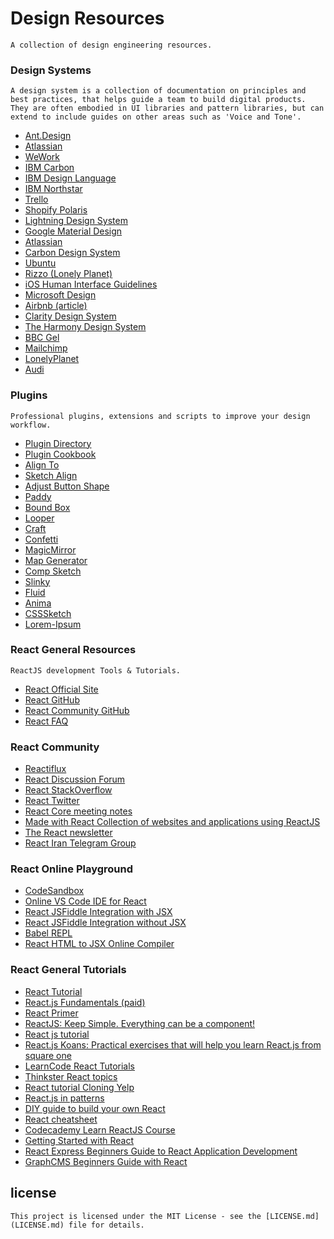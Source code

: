 # Design Resources

``
A collection of design engineering resources.
``


### Design Systems

``
A design system is a collection of documentation on principles and best practices, that helps guide a team to build digital products. They are often embodied in UI libraries and pattern libraries, but can extend to include guides on other areas such as 'Voice and Tone'.
``

* [Ant.Design](https://ant.design)<br>
* [Atlassian](https://atlassian.design)<br>
* [WeWork](http://plasma.guide)<br>
* [IBM Carbon](http://carbondesignsystem.com/)<br>
* [IBM Design Language](https://www.ibm.com/design/language/)<br>	
* [IBM Northstar](https://www.ibm.com/standards/web/)<br>
* [Trello](https://design.trello.com/)<br>
* [Shopify Polaris](https://polaris.shopify.com/)<br>
* [Lightning Design System](https://www.lightningdesignsystem.com/)<br>
* [Google Material Design](https://material.io/)<br>
* [Atlassian](https://design.atlassian.com/)<br>
* [Carbon Design System](http://carbondesignsystem.com/)<br>
* [Ubuntu](https://design.ubuntu.com/)<br>
* [Rizzo (Lonely Planet)](https://rizzo.lonelyplanet.com/)<br>
* [iOS Human Interface Guidelines](https://developer.apple.com/ios/human-interface-guidelines/)<br>
* [Microsoft Design](https://www.microsoft.com/en-us/design)<br>
* [Airbnb (article)](http://airbnb.design/building-a-visual-language/)<br>
* [Clarity Design System](https://vmware.github.io/clarity/)<br>
* [The Harmony Design System](http://harmony.intuit.com/)<br>
* [BBC Gel ](http://www.bbc.co.uk/gel)<br>
* [Mailchimp](https://ux.mailchimp.com/)<br>
* [LonelyPlanet](http://rizzo.lonelyplanet.com/styleguide/design-elements/colours)<br>
* [Audi](http://audi.com/ci)<br>

### Plugins

``
Professional plugins, extensions and scripts to improve your design workflow.
``

* [Plugin Directory](https://github.com/sketchplugins/plugin-directory)<br>
* [Plugin Cookbook](https://github.com/turbobabr/Sketch-Plugins-Cookbook)<br>
* [Align To](https://github.com/lucienlee/alignto)<br>
* [Sketch Align](https://github.com/richardgazdik/sketch-align)<br>
* [Adjust Button Shape](https://github.com/psilfver/sketch-adjust-button-shape)<br>
* [Paddy](https://github.com/DWilliames/paddy-sketch-plugin)<br>
* [Bound Box](https://github.com/lewishowles/sketch-bound-with-box)<br>
* [Looper](http://sureskumar.com/looper)<br>
* [Craft](https://www.invisionapp.com/craft)<br>
* [Confetti](http://www.sketchconfetti.com)<br>
* [MagicMirror](https://github.com/MagicSketch/MagicMirror)<br>
* [Map Generator](https://github.com/eddiesigner/sketch-map-generator)<br>
* [Comp Sketch](https://evilmartians.com/chronicles/compo-sketch)<br>
* [Slinky](https://finchalyzer.github.io/slinky/)<br>
* [Fluid](https://github.com/matt-curtis/Fluid-for-Sketch)<br>
* [Anima](https://animaapp.github.io)<br>
* [CSSSketch](https://github.com/JohnCoates/CSSketch)<br>
* [Lorem-Ipsum](https://github.com/brandonbeecroft/Lorem-Ipsum-Plugin-for-Sketch)

### React General Resources

``
ReactJS development Tools & Tutorials.
``

* [React Official Site](http://facebook.github.io/react/)
* [React GitHub](https://github.com/facebook/react)
* [React Community GitHub](https://github.com/reactjs)
* [React FAQ](https://reactfaq.site/)

### React Community

* [Reactiflux](http://www.reactiflux.com/)
* [React Discussion Forum](https://discuss.reactjs.org/)
* [React StackOverflow](http://stackoverflow.com/questions/tagged/reactjs)
* [React Twitter](https://twitter.com/reactjs)
* [React Core meeting notes](https://github.com/reactjs/core-notes)
* [Made with React Collection of websites and applications using ReactJS](http://madewithreact.com/)
* [The React newsletter](http://theproblemsolver.nl/TheReactNewsletter/Subscribe)
* [React Iran Telegram Group](https://telegram.me/joinchat/D8jLp0D27irx4rjq2j88xw)

### React Online Playground

* [CodeSandbox](https://codesandbox.io)
* [Online VS Code IDE for React](https://stackblitz.com)
* [React JSFiddle Integration with JSX](https://jsfiddle.net/reactjs/69z2wepo/)
* [React JSFiddle Integration without JSX](https://jsfiddle.net/reactjs/5vjqabv3/)
* [Babel REPL](https://babeljs.io/repl/)
* [React HTML to JSX Online Compiler](https://facebook.github.io/react/html-jsx.html)

### React General Tutorials
* [React Tutorial](https://facebook.github.io/react/docs/tutorial.html)
* [React.js Fundamentals (paid)](https://tylermcginnis.com/courses/react-fundamentals)
* [React Primer](https://github.com/mikechau/react-primer-draft)
* [ReactJS: Keep Simple. Everything can be a component!](https://speakerdeck.com/pedronauck/reactjs-keep-simple-everything-can-be-a-component)
* [React js tutorial](https://hackr.io/tutorials/learn-react)
* [React.js Koans: Practical exercises that will help you learn React.js from square one](https://github.com/arkency/reactjs_koans)
* [LearnCode React Tutorials](https://www.youtube.com/watch?v=MhkGQAoc7bc&list=PLoYCgNOIyGABj2GQSlDRjgvXtqfDxKm5b)
* [Thinkster React topics](https://thinkster.io/topics/react)
* [React tutorial Cloning Yelp](https://www.fullstackreact.com/articles/react-tutorial-cloning-yelp/)
* [React.js in patterns](http://krasimirtsonev.com/blog/article/react-js-in-design-patterns)
* [DIY guide to build your own React](https://engineering.hexacta.com/didact-learning-how-react-works-by-building-it-from-scratch-51007984e5c5)
* [React cheatsheet](https://devhints.io/react)
* [Codecademy Learn ReactJS Course](https://www.codecademy.com/pt/learn/react-101)
* [Getting Started with React](https://sabe.io/tutorials/getting-started-with-react)
* [React Express Beginners Guide to React Application Development](http://www.react.express/)
* [GraphCMS Beginners Guide with React](https://graphcms.com/docs/getting-started/beginners_guide_with_react/)

## license

``This project is licensed under the MIT License - see the [LICENSE.md](LICENSE.md) file for details.``
